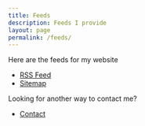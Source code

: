 ```yaml
---
title: Feeds
description: Feeds I provide
layout: page
permalink: /feeds/
---
```


Here are the feeds for my website

- [RSS Feed](/feed.xml)
- [Sitemap](/sitemap.xml)

Looking for another way to contact me?

- [Contact](/contact)
